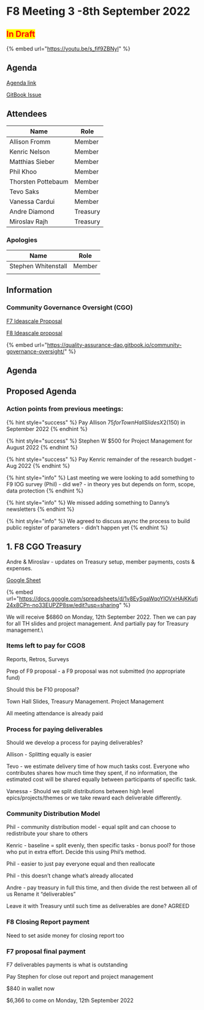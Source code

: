 # F8 Meeting 3 -8th September 2022

## <mark style="color:red;">In Draft</mark>

{% embed url="https://youtu.be/s_fif9ZBNyI" %}

## Agenda

[Agenda link](https://docs.google.com/document/d/1M6lE6lgwWqPpqFBmABqGOaWfLcEbFfssU\_S-1j\_vA9A/edit?usp=sharing)&#x20;

[GitBook Issue](https://github.com/Catalyst-Auditing/Community-Governance-Oversight-Coordination/issues/106)

## Attendees

| Name               | Role     |
| ------------------ | -------- |
| Allison Fromm      | Member   |
| Kenric Nelson      | Member   |
| Matthias Sieber    | Member   |
| Phil Khoo          | Member   |
| Thorsten Pottebaum | Member   |
| Tevo Saks          | Member   |
| Vanessa Cardui     | Member   |
| Andre Diamond      | Treasury |
| Miroslav Rajh      | Treasury |

### Apologies

| Name                | Role   |
| ------------------- | ------ |
| Stephen Whitenstall | Member |
|                     |        |

## Information

### Community Governance Oversight (CGO)

[F7 Ideascale Proposal](https://cardano.ideascale.com/c/idea/383517)

[F8 Ideascale proposal](https://cardano.ideascale.com/c/idea/398225)

{% embed url="https://quality-assurance-dao.gitbook.io/community-governance-oversight/" %}

## Agenda

## Proposed Agenda <a href="#docs-internal-guid-c33d3c76-7fff-1b87-a100-a158d4f0612c" id="docs-internal-guid-c33d3c76-7fff-1b87-a100-a158d4f0612c"></a>

### Action points from previous meetings:

{% hint style="success" %}
Pay Allison $75 for Town Hall Slides X 2 ($150) in September 2022
{% endhint %}

{% hint style="success" %}
Stephen W $500 for Project Management for August 2022
{% endhint %}

{% hint style="success" %}
Pay Kenric remainder of the research budget - Aug 2022
{% endhint %}

{% hint style="info" %}
Last meeting we were looking to add something  to F9 IOG survey (Phil) - did we? - in theory yes but depends on form, scope, data protection
{% endhint %}

{% hint style="info" %}
We missed adding something to Danny’s newsletters
{% endhint %}

{% hint style="info" %}
We agreed to discuss async the process to build public register of parameters - didn’t happen yet&#x20;
{% endhint %}

## 1. F8 CGO Treasury

Andre & Miroslav - updates on Treasury setup, member payments, costs & expenses.

[Google Sheet](https://docs.google.com/spreadsheets/d/1v8EySgaWqoYlOVxHAjKKufj24x8CPn-no33EUPZP8sw/edit?usp=sharing)

{% embed url="https://docs.google.com/spreadsheets/d/1v8EySgaWqoYlOVxHAjKKufj24x8CPn-no33EUPZP8sw/edit?usp=sharing" %}

We will receive $6860 on Monday, 12th September 2022. Then we can pay for all TH slides and project management. And partially pay for Treasury management.\


### Items left to pay for CGO8

Reports, Retros, Surveys

Prep of F9 proposal - a F9 proposal was not submitted (no appropriate fund)

Should this be F10 proposal?

Town Hall Slides, Treasury Management. Project Management

All meeting attendance is already paid

### Process for paying deliverables

Should we develop a process for paying deliverables?&#x20;

Allison - Splitting equally is easier

Tevo - we estimate delivery time of how much tasks cost. Everyone who contributes shares how much time they spent, if no information, the estimated cost will be shared equally between participants of specific task.

Vanessa - Should we split distributions between high level epics/projects/themes or we take reward each deliverable differently.

### Community Distribution Model

Phil - community distribution model - equal split and can choose to redistribute your share to others

Kenric - baseline = split evenly, then specific tasks - bonus pool? for those who put in extra effort. Decide this using Phil’s method.

Phil - easier to just pay everyone equal and then reallocate

Phil - this doesn’t change what’s already allocated

Andre - pay treasury in full this time, and then divide the rest between all of us Rename it “deliverables”

Leave it with Treasury until such time as deliverables are done? AGREED

### F8 Closing Report  payment

Need to set aside money for closing report too

### F7 proposal final payment&#x20;

F7 deliverables payments is what is outstanding

Pay Stephen for close out report and project management

$840 in wallet now

$6,366 to come on Monday, 12th September 2022
